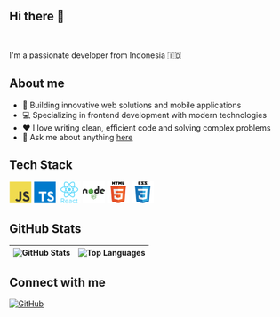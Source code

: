## Hi there 👋

<br />

I'm a passionate developer from Indonesia 🇮🇩

## About me

- 🚀 Building innovative web solutions and mobile applications
- 💻 Specializing in frontend development with modern technologies
- ❤️ I love writing clean, efficient code and solving complex problems
- 💬 Ask me about anything [here](https://github.com/xiyanx/xiyanx/issues)

## Tech Stack

<p align="left">
  <img src="https://raw.githubusercontent.com/devicons/devicon/master/icons/javascript/javascript-original.svg" alt="javascript" width="40" height="40"/>
  <img src="https://raw.githubusercontent.com/devicons/devicon/master/icons/typescript/typescript-original.svg" alt="typescript" width="40" height="40"/>
  <img src="https://raw.githubusercontent.com/devicons/devicon/master/icons/react/react-original-wordmark.svg" alt="react" width="40" height="40"/>
  <img src="https://raw.githubusercontent.com/devicons/devicon/master/icons/nodejs/nodejs-original-wordmark.svg" alt="nodejs" width="40" height="40"/>
  <img src="https://raw.githubusercontent.com/devicons/devicon/master/icons/html5/html5-original-wordmark.svg" alt="html5" width="40" height="40"/>
  <img src="https://raw.githubusercontent.com/devicons/devicon/master/icons/css3/css3-original-wordmark.svg" alt="css3" width="40" height="40"/>
</p>

## GitHub Stats

| <img src="https://github-readme-stats-seven-sepia-78.vercel.app/api?username=xiyanx&show_icons=true&theme=dark&hide_border=true&count_private=true" alt="GitHub Stats" /> | <img src="https://github-readme-stats-seven-sepia-78.vercel.app/api/top-langs/?username=xiyanx&layout=compact&theme=dark&hide_border=true&count_private=true" alt="Top Languages" /> |
| ------------- | ------------- |

## Connect with me

<p align="left">
  <a href="https://github.com/xiyanx" target="_blank">
    <img src="https://img.shields.io/badge/GitHub-100000?style=for-the-badge&logo=github&logoColor=white" alt="GitHub"/>
  </a>
</p>